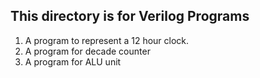 ## This directory is for Verilog Programs

1. A program to represent a 12 hour clock.  
2. A program for decade counter
3. A program for ALU unit
